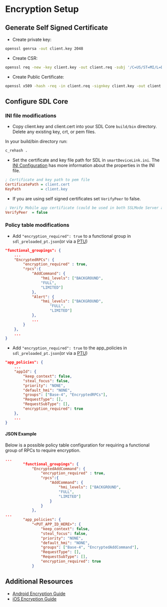 # Encryption Setup

## Generate Self Signed Certificate

- Create private key:
```bash
openssl genrsa -out client.key 2048
```

- Create CSR:
```bash
openssl req -new -key client.key -out client.req -subj '/C=US/ST=MI/L=Detroit/O=SDL/OU=HeadUnit/CN=client/emailAddress=sample@sdl.com'
```

- Create Public Certificate:
```bash
openssl x509 -hash -req -in client.req -signkey client.key -out client.cert -days 10000
```

## Configure SDL Core

### INI file modifications

- Copy client.key and client.cert into your SDL Core `build/bin` directory. Delete any existing key, crt, or pem files.

In your build/bin directory run:
```bash
c_rehash .
```

- Set the certificate and key file path for SDL in `smartDeviceLink.ini`. The [INI Configuration](https://smartdevicelink.com/en/guides/core/getting-started/ini-configuration/) has more information about the properties in the INI file.

```ini
; Certificate and key path to pem file
CertificatePath = client.cert
KeyPath         = client.key
```

- If you are using self signed certificates set `VerifyPeer` to false.
```ini
; Verify Mobile app certificate (could be used in both SSLMode Server and Client)
VerifyPeer  = false
```

### Policy table modifications

- Add `"encryption_required": true` to a functional group in `sdl_preloaded_pt.json`(or via a [PTU](https://smartdevicelink.com/en/guides/sdl-overview-guides/policies/overview/#policy-table-updates))
```json
"functional_groupings": {
    ...
    "EncryptedRPCs": {
        "encryption_required" : true,
        "rpcs":{
            "AddCommand": {
                "hmi_levels": ["BACKGROUND",
                "FULL",
                "LIMITED"]
            },
            "Alert": {
                "hmi_levels": ["BACKGROUND", 
                    "FULL", 
                    "LIMITED"]
            },
            ...
        }
    },
    ...
}
``` 

- Add `"encryption_required": true` to the app_policies in `sdl_preloaded_pt.json`(or via a [PTU](https://smartdevicelink.com/en/guides/sdl-overview-guides/policies/overview/#policy-table-updates))

```json
"app_policies": {
    ...
    "appId": {
        "keep_context": false,
        "steal_focus": false,
        "priority": "NONE",
        "default_hmi": "NONE",
        "groups": ["Base-4", "EncryptedRPCs"],
        "RequestType": [],
        "RequestSubType": [],
        "encryption_required": true
    },
    ...
}
```

#### JSON Example

Below is a possible policy table configuration for requiring a functional group of RPCs to require encryption.

```json
...
        "functional_groupings": {
            "EncryptedAddCommand": {
                "encryption_required" : true,
                "rpcs":{
                    "AddCommand": {
                        "hmi_levels": ["BACKGROUND",
                        "FULL",
                        "LIMITED"]
                    }
                }
            },
...
        "app_policies": {
            "<PUT_APP_ID_HERE>": {
                "keep_context": false,
                "steal_focus": false,
                "priority": "NONE",
                "default_hmi": "NONE",
                "groups": ["Base-4", "EncryptedAddCommand"],
                "RequestType": [],
                "RequestSubType": [],
                "encryption_required": true
            }
```

## Additional Resources

- [Android Encryption Guide](https://smartdevicelink.com/en/guides/android/other-sdl-features/encryption/)
- [iOS Encryption Guide](https://smartdevicelink.com/en/guides/ios/other-sdl-features/encryption/)